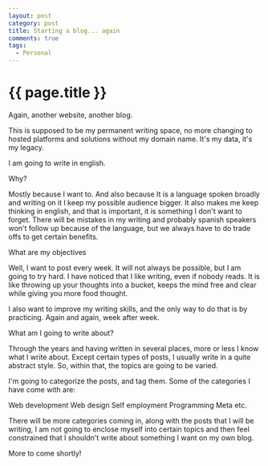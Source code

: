 ```yaml
---
layout: post
category: post
title: Starting a blog... again
comments: true
tags:
  - Personal
---
```


{{ page.title }}
================

Again, another website, another blog.

This is supposed to be my permanent writing space, no more changing to hosted platforms and solutions without my domain name. It's my data, it's my legacy.

I am going to write in english.

Why?

Mostly because I want to. And also because It is a language spoken broadly and writing on it I keep my possible audience bigger. It also makes me keep thinking in english, and that is important, it is something I don't want to forget. There will be mistakes in my writing and probably spanish speakers won't follow up because of the language, but we always have to do trade offs to get certain benefits.

What are my objectives

Well, I want to post every week. It will not always be possible, but I am going to try hard. I have noticed that I like writing, even if nobody reads. It is like throwing up your thoughts into a bucket, keeps the mind free and clear while giving you more food thought.

I also want to improve my writing skills, and the only way to do that is by practicing. Again and again, week after week.

What am I going to write about?

Through the years and having written in several places, more or less I know what I write about. Except certain types of posts, I usually write in a quite abstract style. So, within that, the topics are going to be varied.

I'm going to categorize the posts, and tag them. Some of the categories I have come with are:

Web development
Web design
Self employment
Programming
Meta
etc.

There will be more categories coming in, along with the posts that I will be writing, I am not going to enclose myself into certain topics and then feel constrained that I shouldn't write about something I want on my own blog.

More to come shortly!

